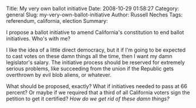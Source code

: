 Title: My very own ballot initiative
Date: 2008-10-29 01:58:27
Category: general
Slug: my-very-own-ballot-initiative
Author: Russell Neches
Tags: referendum, california, election
Summary: 


I propose a ballot initiative to amend California's constitution to end
ballot initiatives. Who's with me?

I like the idea of a little direct democracy, but it if I'm going to be
expected to cast votes on these damn things all the time, then I want my
damn legislator's salary. The initiative process should be reserved for
extremely serious problems, like succeeding from the union if the
Republic gets overthrown by evil blob aliens, or whatever.

What should be proposed, exactly? What if initiatives needed to pass at
66 percent? Or maybe if we required that a third of all California
voters sign the petition to get it certified? *How do we get rid of
these damn things?*
